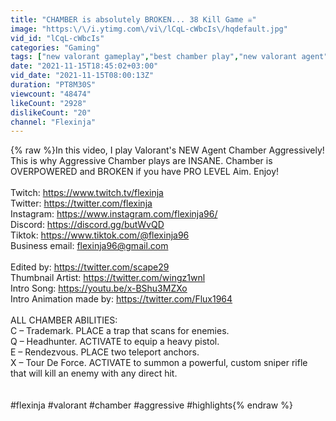 ```yaml
---
title: "CHAMBER is absolutely BROKEN... 38 Kill Game ☠️"
image: "https:\/\/i.ytimg.com\/vi\/lCqL-cWbcIs\/hqdefault.jpg"
vid_id: "lCqL-cWbcIs"
categories: "Gaming"
tags: ["new valorant gameplay","best chamber play","new valorant agent"]
date: "2021-11-15T18:45:02+03:00"
vid_date: "2021-11-15T08:00:13Z"
duration: "PT8M30S"
viewcount: "48474"
likeCount: "2928"
dislikeCount: "20"
channel: "Flexinja"
---
```

{% raw %}In this video, I play Valorant's NEW Agent Chamber Aggressively!  This is why Aggressive Chamber plays are INSANE. Chamber is OVERPOWERED and BROKEN if you have PRO LEVEL Aim. Enjoy! <br /><br />Twitch: <a rel="nofollow" target="blank" href="https://www.twitch.tv/flexinja">https://www.twitch.tv/flexinja</a><br />Twitter: <a rel="nofollow" target="blank" href="https://twitter.com/flexinja">https://twitter.com/flexinja</a><br />Instagram: <a rel="nofollow" target="blank" href="https://www.instagram.com/flexinja96/">https://www.instagram.com/flexinja96/</a><br />Discord: <a rel="nofollow" target="blank" href="https://discord.gg/butWvQD">https://discord.gg/butWvQD</a><br />Tiktok: <a rel="nofollow" target="blank" href="https://www.tiktok.com/@flexinja96">https://www.tiktok.com/@flexinja96</a><br />Business email: flexinja96@gmail.com<br /><br />Edited by: <a rel="nofollow" target="blank" href="https://twitter.com/scape29">https://twitter.com/scape29</a><br />Thumbnail Artist: <a rel="nofollow" target="blank" href="https://twitter.com/wingz1wnl">https://twitter.com/wingz1wnl</a><br />Intro Song: <a rel="nofollow" target="blank" href="https://youtu.be/x-BShu3MZXo">https://youtu.be/x-BShu3MZXo</a><br />Intro Animation made by: <a rel="nofollow" target="blank" href="https://twitter.com/Flux1964">https://twitter.com/Flux1964</a><br /><br />ALL CHAMBER ABILITIES: <br />C – Trademark. PLACE a trap that scans for enemies.<br />Q – Headhunter. ACTIVATE to equip a heavy pistol.<br />E – Rendezvous. PLACE two teleport anchors.<br />X – Tour De Force. ACTIVATE to summon a powerful, custom sniper rifle that will kill an enemy with any direct hit.<br /><br /><br />#flexinja #valorant #chamber #aggressive #highlights{% endraw %}
